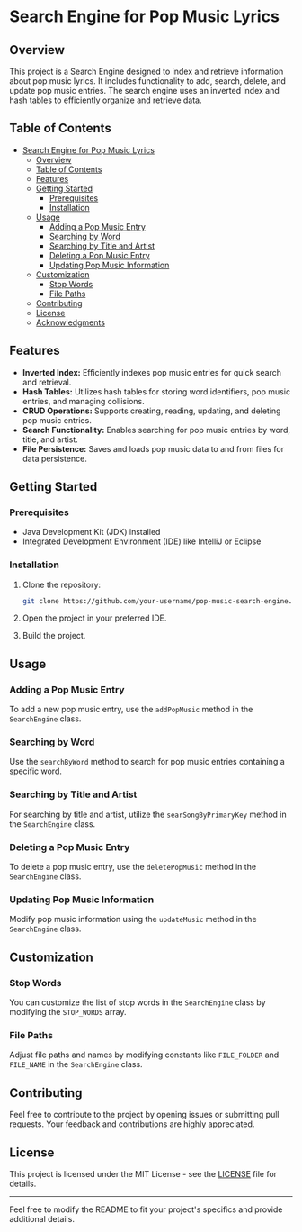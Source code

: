 # Search Engine for Pop Music Lyrics

## Overview

This project is a Search Engine designed to index and retrieve information about pop music lyrics. It includes functionality to add, search, delete, and update pop music entries. The search engine uses an inverted index and hash tables to efficiently organize and retrieve data.

## Table of Contents

- [Search Engine for Pop Music Lyrics](#search-engine-for-pop-music-lyrics)
  - [Overview](#overview)
  - [Table of Contents](#table-of-contents)
  - [Features](#features)
  - [Getting Started](#getting-started)
    - [Prerequisites](#prerequisites)
    - [Installation](#installation)
  - [Usage](#usage)
    - [Adding a Pop Music Entry](#adding-a-pop-music-entry)
    - [Searching by Word](#searching-by-word)
    - [Searching by Title and Artist](#searching-by-title-and-artist)
    - [Deleting a Pop Music Entry](#deleting-a-pop-music-entry)
    - [Updating Pop Music Information](#updating-pop-music-information)
  - [Customization](#customization)
    - [Stop Words](#stop-words)
    - [File Paths](#file-paths)
  - [Contributing](#contributing)
  - [License](#license)
  - [Acknowledgments](#acknowledgments)

## Features

- **Inverted Index:** Efficiently indexes pop music entries for quick search and retrieval.
- **Hash Tables:** Utilizes hash tables for storing word identifiers, pop music entries, and managing collisions.
- **CRUD Operations:** Supports creating, reading, updating, and deleting pop music entries.
- **Search Functionality:** Enables searching for pop music entries by word, title, and artist.
- **File Persistence:** Saves and loads pop music data to and from files for data persistence.

## Getting Started

### Prerequisites

- Java Development Kit (JDK) installed
- Integrated Development Environment (IDE) like IntelliJ or Eclipse

### Installation

1. Clone the repository:

   ```bash
   git clone https://github.com/your-username/pop-music-search-engine.git
   ```

2. Open the project in your preferred IDE.

3. Build the project.

## Usage

### Adding a Pop Music Entry

To add a new pop music entry, use the `addPopMusic` method in the `SearchEngine` class.

### Searching by Word

Use the `searchByWord` method to search for pop music entries containing a specific word.

### Searching by Title and Artist

For searching by title and artist, utilize the `searSongByPrimaryKey` method in the `SearchEngine` class.

### Deleting a Pop Music Entry

To delete a pop music entry, use the `deletePopMusic` method in the `SearchEngine` class.

### Updating Pop Music Information

Modify pop music information using the `updateMusic` method in the `SearchEngine` class.

## Customization

### Stop Words

You can customize the list of stop words in the `SearchEngine` class by modifying the `STOP_WORDS` array.

### File Paths

Adjust file paths and names by modifying constants like `FILE_FOLDER` and `FILE_NAME` in the `SearchEngine` class.

## Contributing

Feel free to contribute to the project by opening issues or submitting pull requests. Your feedback and contributions are highly appreciated.

## License

This project is licensed under the MIT License - see the [LICENSE](LICENSE) file for details.

---

Feel free to modify the README to fit your project's specifics and provide additional details.
